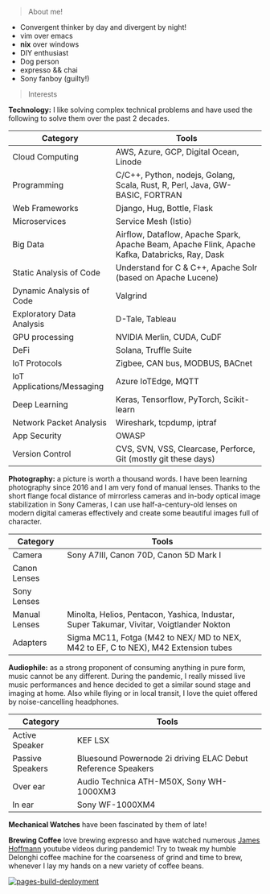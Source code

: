 > About me!

* Convergent thinker by day and divergent by night!
* vim over emacs
* **nix** over windows
* DIY enthusiast
* Dog person
* expresso && chai
* Sony fanboy (guilty!)

> Interests

**Technology:** I like solving complex technical problems and have used the following to solve them over the past 2 decades.

|Category| Tools|
|-|-|
|Cloud Computing|AWS, Azure, GCP, Digital Ocean, Linode|
|Programming|C/C++, Python, nodejs, Golang, Scala, Rust, R, Perl, Java, GW-BASIC, FORTRAN|
|Web Frameworks|Django, Hug, Bottle, Flask|
|Microservices|Service Mesh (Istio)|
|Big Data|Airflow, Dataflow, Apache Spark, Apache Beam, Apache Flink, Apache Kafka, Databricks, Ray, Dask|
|Static Analysis of Code|Understand for C & C++, Apache Solr (based on Apache Lucene)|
|Dynamic Analysis of Code|Valgrind|
|Exploratory Data Analysis|D-Tale, Tableau|
|GPU processing|NVIDIA Merlin, CUDA, CuDF|
|DeFi|Solana, Truffle Suite|
|IoT Protocols|Zigbee, CAN bus, MODBUS, BACnet|
|IoT Applications/Messaging|Azure IoTEdge, MQTT|
|Deep Learning|Keras, Tensorflow, PyTorch, Scikit-learn|
|Network Packet Analysis|Wireshark, tcpdump, iptraf|
|App Security|OWASP|
|Version Control|CVS, SVN, VSS, Clearcase, Perforce, Git (mostly git these days)|

**Photography:** a picture is worth a thousand words. I have been learning photography since 2016 and I am very fond of manual lenses. Thanks to the short flange focal distance of mirrorless cameras and in-body optical image stabilization in Sony Cameras, I can use half-a-century-old lenses on modern digital cameras effectively and create some beautiful images full of character.

|Category| Tools|
|-|-|
|Camera| Sony A7III, Canon 70D, Canon 5D Mark I|
|Canon Lenses||
|Sony Lenses||
|Manual Lenses|Minolta, Helios, Pentacon, Yashica, Industar, Super Takumar, Vivitar, Voigtlander Nokton|
|Adapters|Sigma MC11, Fotga (M42 to NEX/ MD to NEX, M42 to EF, C to NEX), M42 Extension tubes|

**Audiophile:** as a strong proponent of consuming anything in pure form, music cannot be any different. During the pandemic, I really missed live music performances and hence decided to get a similar sound stage and imaging at home. Also while flying or in local transit, I love the quiet offered by noise-cancelling headphones.

|Category| Tools|
|-|-|
|Active Speaker| KEF LSX|
|Passive Speakers| Bluesound Powernode 2i driving ELAC Debut Reference Speakers|
|Over ear|Audio Technica ATH-M50X, Sony WH-1000XM3|
|In ear|Sony WF-1000XM4|

**Mechanical Watches** have been fascinated by them of late!

**Brewing Coffee** love brewing expresso and have watched numerous [James Hoffmann](https://www.jameshoffmann.co.uk/) youtube videos during pandemic! Try to tweak my humble Delonghi coffee machine for the coarseness of grind and time to brew, whenever I lay my hands on a new variety of coffee beans.

[![pages-build-deployment](https://github.com/abhishesh/abhishesh.github.io/actions/workflows/pages/pages-build-deployment/badge.svg)](https://github.com/abhishesh/abhishesh.github.io/actions/workflows/pages/pages-build-deployment)
